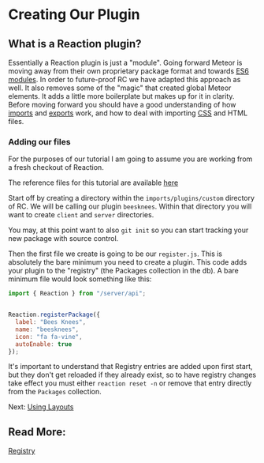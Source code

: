 # Creating Our Plugin

## What is a Reaction plugin?

Essentially a Reaction plugin is just a "module". Going forward Meteor is moving away from their own proprietary
package format and towards [ES6 modules](http://exploringjs.com/es6/ch_modules.html). In order to future-proof RC we have
adapted this approach as well. It also removes some of the "magic" that created global Meteor elements.
It adds a little more boilerplate but makes up for it in clarity. Before moving forward you should have a
good understanding of how [imports](https://developer.mozilla.org/en/docs/web/javascript/reference/statements/import) and
[exports](https://developer.mozilla.org/en/docs/web/javascript/reference/statements/export) work,
and how to deal with importing [CSS](https://guide.meteor.com/build-tool.html#css-importing) and HTML files.

### Adding our files

For the purposes of our tutorial I am going to assume you are working from a fresh checkout of Reaction.

The reference files for this tutorial are available [here](https://github.com/reactioncommerce/reaction-example-plugin)

Start off by creating a directory within the `imports/plugins/custom` directory of RC. We will be calling our plugin `beesknees`.
Within that directory you will want to create `client` and `server` directories.

You may, at this point want to also `git init` so you can start tracking your new package with source control.

Then the first file we create is going to be our `register.js`. This is absolutely the bare minimum you need to create
a plugin. This code adds your plugin to the "registry" (the Packages collection in the db). A bare minimum file would
look something like this:

```js
import { Reaction } from "/server/api";


Reaction.registerPackage({
  label: "Bees Knees",
  name: "beesknees",
  icon: "fa fa-vine",
  autoEnable: true
});
```

It's important to understand that Registry entries are added upon first start, but they don't get reloaded if they already
exist, so to have registry changes take effect you must either `reaction reset -n` or remove that entry directly from
the `Packages` collection.

Next: [Using Layouts](/developer/tutorial/plugin-layouts-3)

## Read More:

[Registry](/developer/packages/registry)
